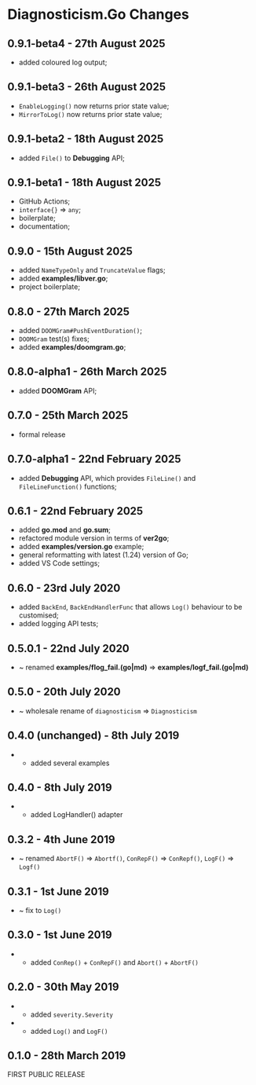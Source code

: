 # **Diagnosticism.Go** Changes


## 0.9.1-beta4 - 27th August 2025

* added coloured log output;


## 0.9.1-beta3 - 26th August 2025

* `EnableLogging()` now returns prior state value;
* `MirrorToLog()` now returns prior state value;


## 0.9.1-beta2 - 18th August 2025

* added `File()` to **Debugging** API;


## 0.9.1-beta1 - 18th August 2025

* GitHub Actions;
* `interface{}` => `any`;
* boilerplate;
* documentation;


## 0.9.0 - 15th August 2025

* added `NameTypeOnly` and `TruncateValue` flags;
* added **examples/libver.go**;
* project boilerplate;


## 0.8.0 - 27th March 2025

* added `DOOMGram#PushEventDuration()`;
* `DOOMGram` test(s) fixes;
* added **examples/doomgram.go**;


## 0.8.0-alpha1 - 26th March 2025

* added **DOOMGram** API;


## 0.7.0 - 25th March 2025

* formal release


## 0.7.0-alpha1 - 22nd February 2025

* added **Debugging** API, which provides `FileLine()` and `FileLineFunction()` functions;


## 0.6.1 - 22nd February 2025

* added **go.mod** and **go.sum**;
* refactored module version in terms of **ver2go**;
* added **examples/version.go** example;
* general reformatting with latest (1.24) version of Go;
* added VS Code settings;


## 0.6.0 - 23rd July 2020

* added `BackEnd`, `BackEndHandlerFunc` that allows `Log()` behaviour to be customised;
* added logging API tests;


## 0.5.0.1 - 22nd July 2020

* ~ renamed **examples/flog_fail.(go|md)** => **examples/logf_fail.(go|md)**

## 0.5.0 - 20th July 2020

* ~ wholesale rename of ``diagnosticism`` => ``Diagnosticism``


## 0.4.0 (unchanged) - 8th July 2019

* + added several examples


## 0.4.0 - 8th July 2019

* + added LogHandler() adapter


## 0.3.2 - 4th June 2019

* ~ renamed ``AbortF()`` => ``Abortf()``, ``ConRepF()`` => ``ConRepf()``, ``LogF()`` => ``Logf()``


## 0.3.1 - 1st June 2019

* ~ fix to ``Log()``


## 0.3.0 - 1st June 2019

* + added ``ConRep()`` + ``ConRepF()`` and ``Abort()`` + ``AbortF()``


## 0.2.0 - 30th May 2019

* + added ``severity.Severity``
* + added ``Log()`` and ``LogF()``


## 0.1.0 - 28th March 2019

FIRST PUBLIC RELEASE


<!-- ########################### end of file ########################### -->

